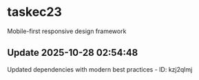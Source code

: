 # taskec23
Mobile-first responsive design framework

## Update 2025-10-28 02:54:48
Updated dependencies with modern best practices - ID: kzj2qlmj

